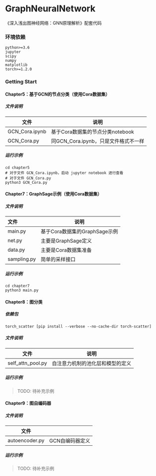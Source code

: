 # GraphNeuralNetwork
《深入浅出图神经网络：GNN原理解析》配套代码

### 环境依赖
```
python>=3.6
jupyter
scipy
numpy
matplotlib
torch>=1.2.0
```

### Getting Start

#### Chapter5：基于GCN的节点分类（使用Cora数据集）

##### 文件说明

| 文件           | 说明                                 |
| -------------- | ------------------------------------ |
| GCN_Cora.ipynb | 基于Cora数据集的节点分类notebook     |
| GCN_Cora.py    | 同GCN_Cora.ipynb，只是文件格式不一样 |

##### 运行示例

```shell
cd chapter5
# 对于文件 GCN_Cora.ipynb，启动 jupyter notebook 进行查看
# 对于文件 GCN_Cora.py
python3 GCN_Cora.py
```

#### Chapter7：GraphSage示例（使用Cora数据集）

##### 文件说明

| 文件        | 说明                          |
| :---------- | ----------------------------- |
| main.py     | 基于Cora数据集的GraphSage示例 |
| net.py      | 主要是GraphSage定义           |
| data.py     | 主要是Cora数据集准备          |
| sampling.py | 简单的采样接口                |

##### 运行示例

```shell
cd chapter7
python3 main.py
```

#### Chapter8：图分类

##### 依赖包

```shell
torch_scatter [pip install --verbose --no-cache-dir torch-scatter]
```

##### 文件说明

| 文件              | 说明                             |
| ----------------- | -------------------------------- |
| self_attn_pool.py | 自注意力机制的池化层和模型的定义 |

##### 运行示例

> TODO: 待补充示例

#### Chapter9：图自编码器

##### 文件说明

| 文件           |                 |
| -------------- | --------------- |
| autoencoder.py | GCN自编码器定义 |

##### 运行示例

> TODO: 待补充示例

